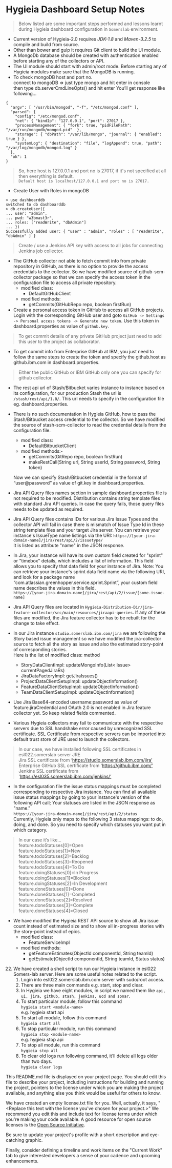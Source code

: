 # Hygieia Dashboard Setup Notes

>Below listed are some important steps performed and lessons learnt during Hygieia dashboard configuration in `Somerslab` environment.

 * Current version of Hygieia-2.0 requires *JDK-1.8* and *Maven-3.2.5* to compile and build from source.
 * Other than bower and gulp it requires Git client to build the UI module.
 * A MongoDb database should be created with authentication enabled before starting any of the collectors or API.
 * The UI module should start with admin/root mode. Before starting any of Hygieia modules make sure that the MongoDB is running.
 * To check mongoDB host and port no.  
connect to mongoDB => just type mongo and hit enter in console  
then type db.serverCmdLineOpts() and hit enter  You’ll get response like following…   
```
{
  "argv": [ "/usr/bin/mongod", "-f", "/etc/mongod.conf" ],
  "parsed": {
    "config": "/etc/mongod.conf",
    "net": { "bindIp": "127.0.0.1", "port": 27017 },
    "processManagement": { "fork": true, "pidFilePath": "/var/run/mongodb/mongod.pid"  },
    "storage": { "dbPath": "/var/lib/mongo", "journal": { "enabled": true } },
    "systemLog": { "destination": "file", "logAppend": true, "path": "/var/log/mongodb/mongod.log" }
  },
  "ok": 1
}
```  
>So, here host is 127.0.0.1 and port no is 27017, if it's not specified at all then everything is default.  
`Default host is localhost/127.0.0.1 and port no is 27017.`

* Create User with Roles in mongoDB  
```
> use dashboarddb
switched to db dashboarddb
> db.createUser({
... user: "admin",
... pwd: "w3bmast3r",
... roles: ["readWrite", "dbAdmin"]
... })
Successfully added user: { "user" : "admin", "roles" : [ "readWrite", "dbAdmin" ] }
```  
> Create / use a Jenkins API key with access to all jobs for connecting Jenkins job collector.

* The GitHub collector not able to fetch commit info from private repository in GitHub, as there is no option to provide the access credentials to the collector. So we have modified source of github-scm-collector package so that we can specify the access token in the configuration file to access all private repository. 
	- modified class: 
		- DefaultGitHubClient  
	- modified methods: 
		- getCommits(GitHubRepo repo, boolean firstRun)
*	Create a personal access token in GitHub to access all GitHub projects. Login with the corresponding GitHub user and goto `GitHub -> Settings -> Personal access tokens -> Generate new token`. Use this token in dashboard.properties as value of  `github.key`. 
>To get commit details of any private GitHub project just need to add this user to the project as collaborator.

*	To get commit info from Enterprise GitHub at IBM, you just need to follow the same steps to create the token and specify the github.host as github.ibm.com in dashboard.properties.  
>Either the public GitHub or IBM GitHub only one you can specify for github collector.

* The rest api url of Stash/Bitbucket varies instance to instance based on its configuration, for our production Stash the url is `/stash/rest/api/1.0/`. This url needs to specify in the configuration file eg. dashboard.properties.
*	There is no such documentation in Hygieia GitHub, how to pass the Stash/Bitbucket access credential to the collector. So we have modified the source of stash-scm-collector to read the credential details from the configuration file. 
	- modified class: 
		- DefaultBitbucketClient 
	- modified methods:- 
		- getCommits(GitRepo repo, boolean firstRun)  
		- makeRestCall(String url, String userId, String password, String token)  
		
	Now we can specify Stash/Bitbucket credential in the format of “user@password” as value of git.key in dashboard.properties.
*	Jira API Query files names section in sample dashboard.properties file is not required to be modified. Distribution contains string template files with standard Jira API queries. In case the query fails, those query files needs to be updated as required.
*  Jira API Query files contains IDs for various Jira Issue Types and the collector API will fail in case there is mismatch of Issue Type Id in these string template files and your target Jira server. You can retrieve your instance's IssueType name listings via the URI: `https://[your-jira-domain-name]/jira/rest/api/2/issuetype/`  
	It is listed as attribute "name" in the JSON response.
*  In Jira, your instance will have its own custom field created for "sprint" or "timebox" details, which includes a list of information.  This field allows you to specify that data field for your instance of Jira. Note: You can retrieve your instance's sprint data field name via the following URI, and look for a package name “com.atlassian.greenhopper.service.sprint.Sprint”, your custom field name describes the values in this field.  
    `https://[your-jira-domain-name]/jira/rest/api/2/issue/[some-issue-name]`
* Jira API Query files are located in `Hygieia-Distribution-Dir/jira-feature-collector/src/main/resources/jiraapi-queries`. If any of these files are modified, the Jira feature collector has to be rebuilt for the change to take effect.
* In our Jira instance `studio.somerslab.ibm.com/jira` we are following the Story based issue management so we have modified the jira-collector source to fetch all the story as issue and also the estimated story-point of corresponding stories.  
	Here is the list of modified class: method
    - StoryDataClientImpl: updateMongoInfo(List< Issue> currentPagedJiraRs)  
    - JiraDataFactoryImpl: getJiraIssues()     
    - ProjectDataClientSetupImpl: updateObjectInformation()   
    - FeatureDataClientSetupImpl: updateObjectInformation()  
    - TeamDataClientSetupImpl: updateObjectInformation()
* Use Jira Base64-encoded username:password as value of feature.jiraCredential and OAuth 2.0 is not enabled in Jira feature collector yet. So keep related fields commented.
* Various Hygieia collectors may fail to communicate with the respective servers due to SSL handshake error caused by unrecognized SSL certificate. SSL Certificate from respective servers can be imported into default trust store of JRE used to launch the collectors.
>In our case, we have installed following SSL certificates in esl022.somerslab server JRE  
  Jira SSL certificate from ‘https://studio.somerslab.ibm.com/jira’     
  Enterprise GitHub SSL certificate from ‘https://github.ibm.com/’   
  Jenkins SSL certificate from ‘https://esl035.somerslab.ibm.com/jenkins/’

* In the configuration file the issue status mappings must be completed corresponding to respective Jira instance. You can find all available issue status mappings by going to your instance's version of the following API call; Your statuses are listed in the JSON response as "name."  
     `https://[your-jira-domain-name]/jira/rest/api/2/status`  
	Currently, Hygieia only maps to the following 3 status mappings:  to do, doing, and done. So you need to specify which statuses you want put in which category. 
>In our case it’s like…  
   feature.todoStatuses[0]=Open  
   feature.todoStatuses[1]=New  
   feature.todoStatuses[2]=Backlog  
   feature.todoStatuses[3]=Reopened  
   feature.todoStatuses[4]=To Do  
   feature.doingStatuses[0]=In Progress  
   feature.doingStatuses[1]=Blocked  
   feature.doingStatuses[2]=In Development  
   feature.doneStatuses[0]=Done  
   feature.doneStatuses[1]=Completed  
   feature.doneStatuses[2]=Resolved  
   feature.doneStatuses[3]=Complete  
   feature.doneStatuses[4]=Closed  

* We have modified the Hygieia REST API source to show all Jira issue count instead of estimated size and to show all in-progress stories with the story-point instead of epics.  
	- modified class:
		- FeatureServiceImpl
	- modified methods: 
    	- getFeatureEstimates(ObjectId componentId, String teamId)
    	- getEstimate(ObjectId componentId, String teamId, Status status)

22.	We have created a shell script to run our Hygieia instance in esl022 Somers-lab server. Here are some useful notes related to the script.
	1. Login into esl022.somerslab.ibm.com server with sudo/root access.
	2. There are three main commands e.g. start, stop and clear.
	3. In Hygieia we have eight modules, in script we named them like `api, ui, jira, github, stash, jenkins, ucd and sonar`.
	4. To start particular module, follow this command  
        `hygieia start <module-name>`  
           e.g. hygieia start api  
    5. To start all module, follow this command  
        `hygieia start all`
    6. To stop particular module, run this command  
        `hygieia stop <module-name>`  
           e.g. hygieia stop api
    7. To stop all module, run this command  
        `hygieia stop all`
    8. To clear old logs run following command, it’ll delete all logs older than two days.  
        `hygieia clear logs`



This README.md file is displayed on your project page. You should edit this 
file to describe your project, including instructions for building and 
running the project, pointers to the license under which you are making the 
project available, and anything else you think would be useful for others to
know.

We have created an empty license.txt file for you. Well, actually, it says,
"<Replace this text with the license you've chosen for your project.>" We 
recommend you edit this and include text for license terms under which you're
making your code available. A good resource for open source licenses is the 
[Open Source Initiative](http://opensource.org/).

Be sure to update your project's profile with a short description and 
eye-catching graphic.

Finally, consider defining a timeline and work items on the "Current Work" tab 
to give interested developers a sense of your cadence and upcoming enhancements.
